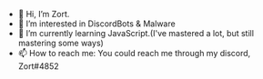 - 👋 Hi, I’m Zort.
- 👀 I’m interested in DiscordBots & Malware
- 🌱 I’m currently learning  JavaScript.(I've mastered a lot, but still mastering some ways)
- 📫 How to reach me: You could reach me through my discord, Zort#4852

